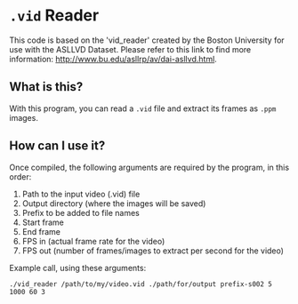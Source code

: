 # `.vid` Reader

This code is based on the 'vid_reader' created by the Boston University for use with the ASLLVD Dataset. Please refer to this link to find more information:
http://www.bu.edu/asllrp/av/dai-asllvd.html.

## What is this?
With this program, you can read a `.vid` file and extract its frames as `.ppm` images.

## How can I use it?
Once compiled, the following arguments are required by the program, in this order:

1. Path to the input video (.vid) file
1. Output directory (where the images will be saved)
1. Prefix to be added to file names
1. Start frame
1. End frame
1. FPS in (actual frame rate for the video)
1. FPS out (number of frames/images to extract per second for the video)

Example call, using these arguments:
```
./vid_reader /path/to/my/video.vid ./path/for/output prefix-s002 5 1000 60 3
```
